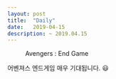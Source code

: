 ```yaml
---
layout: post
title:  "Daily"
date:   2019-04-15
description: ~ 2019.04.15 
---
```



<figure>
    <img src="{{ '/assets/img/avengers.jpg' | prepend: site.baseurl }}" alt=""> 
    <figcaption>Avengers : End Game</figcaption>
</figure>

어벤져스 엔드게임 
매우 기대됩니다. &#128515;

<br><br><br>